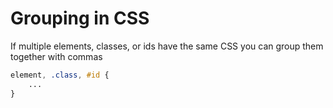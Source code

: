 # Grouping in CSS

If multiple elements, classes, or ids have the same CSS you can group them together with commas

```css
element, .class, #id {
    ...
}
```